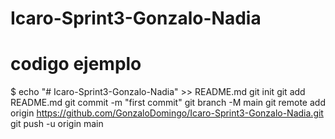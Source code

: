 # Icaro-Sprint3-Gonzalo-Nadia
# codigo ejemplo
$ echo "# Icaro-Sprint3-Gonzalo-Nadia" >> README.md
git init
git add README.md
git commit -m "first commit"
git branch -M main
git remote add origin https://github.com/GonzaloDomingo/Icaro-Sprint3-Gonzalo-Nadia.git
git push -u origin main
